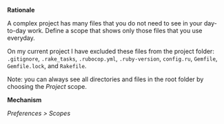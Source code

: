 **Rationale**

A complex project has many files that you do not need to see in your day-to-day work. Define a scope that shows only those files that you use everyday.

On my current project I have excluded these files from the project folder: `.gitignore`, `.rake_tasks`, `.rubocop.yml`, `.ruby-version`, `config.ru`, `Gemfile`, `Gemfile.lock`, and `Rakefile`.

Note: you can always see all directories and files in the root folder by choosing the _Project_ scope.

**Mechanism**

_Preferences > Scopes_

